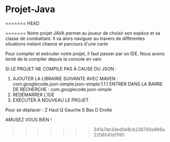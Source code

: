 # Projet-Java
<<<<<<< HEAD

=======
Notre projet JAVA permet au joueur de choisir son espèce et sa classe de combattant. Il va alors naviguer au travers de différentes situations mélant chance et parcours d'une carte

Pour compiler et exécuter notre projet, il faut passer par un IDE. Nous avons tenté de le compiler depuis la console en vain.

SI LE PROJET NE COMPILE PAS À CAUSE DU JSON :
1) AJOUTER LA LIBRAIRIE SUIVANTE AVEC MAVEN :
   com.googlecode.json-simple:json-simple:1.1.1
   ENTRER DANS LA BARRE DE RECHERCHE : com.googlecode.json-simple
2) REDÉMARRER L'IDE
3) EXÉCUTER À NOUVEAU LE PROJET

Pour se déplacer :
Z Haut
Q Gauche
S Bas
D Droite

AMUSEZ VOUS BIEN !
>>>>>>> 341a7de3ded0e8cb238740e866a2206541d11f81

